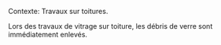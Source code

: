 Contexte: Travaux sur toitures.

Lors des travaux de vitrage sur toiture, les débris de verre sont immédiatement enlevés.